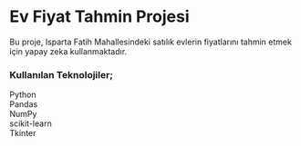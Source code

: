 # Ev Fiyat Tahmin Projesi

Bu proje, Isparta Fatih Mahallesindeki satılık evlerin fiyatlarını tahmin etmek için yapay zeka kullanmaktadır. 

### Kullanılan Teknolojiler;

Python<br>
Pandas<br>
NumPy<br>
scikit-learn<br>
Tkinter<br>
